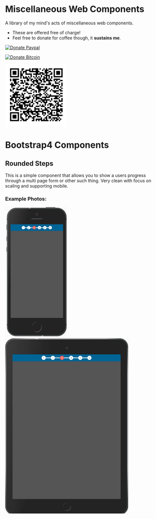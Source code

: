# Miscellaneous Web Components
A library of my mind's acts of miscellaneous web components.
- These are offered free of charge! 
- Feel free to donate for coffee though, it **sustains me**.

[![Donate Paypal](https://img.shields.io/badge/Donate-Paypal--Has--Fees-blue.svg?logo=paypal&style=popout)](https://www.paypal.com/cgi-bin/webscr?cmd=_s-xclick&hosted_button_id=RWYM3TQN4XGT4&source=url)

[![Donate Bitcoin](https://img.shields.io/badge/Donate-Bitcoin--No--Fees-yellow.svg?logo=bitcoin&style=popout)](ReadmeAssets/bitcoin_donate.PNG?raw=true#bitcoin:bc1qzyvqlf2m3q9uhy6edp3mldlx4wamtl2snax45srnzc4lsg7uh2dsh6erxe)

<img src="ReadmeAssets/bitcoin_donate.PNG?raw=true" alt="bitcoin:bc1qzyvqlf2m3q9uhy6edp3mldlx4wamtl2snax45srnzc4lsg7uh2dsh6erxe" width="200" height="auto">

# Bootstrap4 Components
## Rounded Steps
This is a simple component that allows you to show a users progress through a multi page form or other such thing. Very clean with focus on scaling and supporting mobile.
### Example Photos:
<img src="Bootstrap4/RoundedSteps/ExamplePhotos/iPhone5.PNG?raw=true" alt="Rounded Steps iPhone" width="200" height="auto"><img src="Bootstrap4/RoundedSteps/ExamplePhotos/iPad.PNG?raw=true" alt="Rounded Steps iPad" width="400" height="auto">
